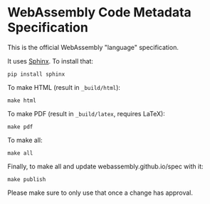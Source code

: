 # WebAssembly Code Metadata Specification

This is the official WebAssembly "language" specification.

It uses [Sphinx](http://www.sphinx-doc.org/). To install that:
```
pip install sphinx
```
To make HTML (result in `_build/html`):
```
make html
```
To make PDF (result in `_build/latex`, requires LaTeX):
```
make pdf
```
To make all:
```
make all
```
Finally, to make all and update webassembly.github.io/spec with it:
```
make publish
```
Please make sure to only use that once a change has approval.
